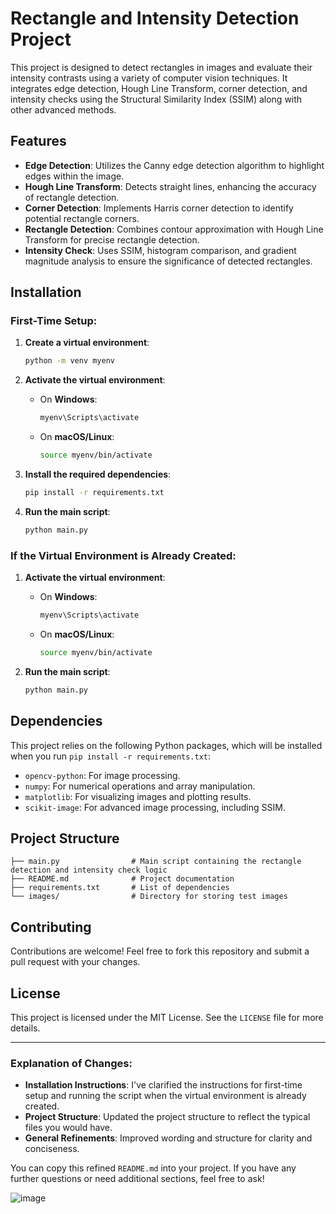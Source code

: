 # Rectangle and Intensity Detection Project

This project is designed to detect rectangles in images and evaluate their intensity contrasts using a variety of computer vision techniques. It integrates edge detection, Hough Line Transform, corner detection, and intensity checks using the Structural Similarity Index (SSIM) along with other advanced methods.

## Features

- **Edge Detection**: Utilizes the Canny edge detection algorithm to highlight edges within the image.
- **Hough Line Transform**: Detects straight lines, enhancing the accuracy of rectangle detection.
- **Corner Detection**: Implements Harris corner detection to identify potential rectangle corners.
- **Rectangle Detection**: Combines contour approximation with Hough Line Transform for precise rectangle detection.
- **Intensity Check**: Uses SSIM, histogram comparison, and gradient magnitude analysis to ensure the significance of detected rectangles.

## Installation

### First-Time Setup:

1. **Create a virtual environment**:
   ```bash
   python -m venv myenv
   ```

2. **Activate the virtual environment**:
   - On **Windows**:
     ```bash
     myenv\Scripts\activate
     ```
   - On **macOS/Linux**:
     ```bash
     source myenv/bin/activate
     ```

3. **Install the required dependencies**:
   ```bash
   pip install -r requirements.txt
   ```

4. **Run the main script**:
   ```bash
   python main.py
   ```

### If the Virtual Environment is Already Created:

1. **Activate the virtual environment**:
   - On **Windows**:
     ```bash
     myenv\Scripts\activate
     ```
   - On **macOS/Linux**:
     ```bash
     source myenv/bin/activate
     ```

2. **Run the main script**:
   ```bash
   python main.py
   ```

## Dependencies

This project relies on the following Python packages, which will be installed when you run `pip install -r requirements.txt`:

- `opencv-python`: For image processing.
- `numpy`: For numerical operations and array manipulation.
- `matplotlib`: For visualizing images and plotting results.
- `scikit-image`: For advanced image processing, including SSIM.

## Project Structure

```
├── main.py                # Main script containing the rectangle detection and intensity check logic
├── README.md              # Project documentation
├── requirements.txt       # List of dependencies
└── images/                # Directory for storing test images
```

## Contributing

Contributions are welcome! Feel free to fork this repository and submit a pull request with your changes.

## License

This project is licensed under the MIT License. See the `LICENSE` file for more details.

---

### Explanation of Changes:
- **Installation Instructions**: I've clarified the instructions for first-time setup and running the script when the virtual environment is already created.
- **Project Structure**: Updated the project structure to reflect the typical files you would have.
- **General Refinements**: Improved wording and structure for clarity and conciseness.

You can copy this refined `README.md` into your project. If you have any further questions or need additional sections, feel free to ask!

![image](https://github.com/user-attachments/assets/2218a444-413c-4bbe-a002-09a907d63b64)

